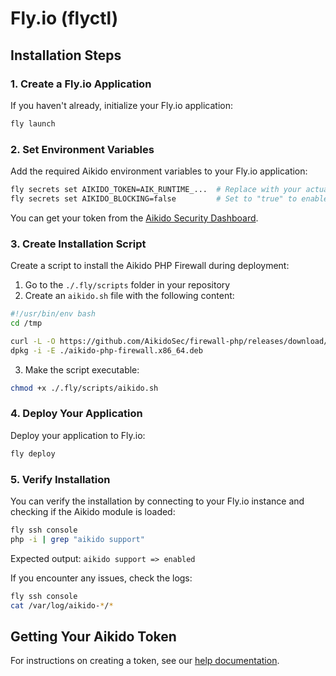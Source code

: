 # Fly.io (flyctl)

## Installation Steps

### 1. Create a Fly.io Application

If you haven't already, initialize your Fly.io application:

```bash
fly launch
```

### 2. Set Environment Variables

Add the required Aikido environment variables to your Fly.io application:

```bash
fly secrets set AIKIDO_TOKEN=AIK_RUNTIME_...  # Replace with your actual token
fly secrets set AIKIDO_BLOCKING=false         # Set to "true" to enable blocking mode
```

You can get your token from the [Aikido Security Dashboard](https://help.aikido.dev/doc/creating-an-aikido-zen-firewall-token/doc6vRJNzC4u).

### 3. Create Installation Script

Create a script to install the Aikido PHP Firewall during deployment:

1. Go to the `./.fly/scripts` folder in your repository
2. Create an `aikido.sh` file with the following content:

```bash
#!/usr/bin/env bash
cd /tmp

curl -L -O https://github.com/AikidoSec/firewall-php/releases/download/v1.0.121/aikido-php-firewall.x86_64.deb
dpkg -i -E ./aikido-php-firewall.x86_64.deb
```

3. Make the script executable:

```bash
chmod +x ./.fly/scripts/aikido.sh
```

### 4. Deploy Your Application

Deploy your application to Fly.io:

```bash
fly deploy
```

### 5. Verify Installation

You can verify the installation by connecting to your Fly.io instance and checking if the Aikido module is loaded:

```bash
fly ssh console
php -i | grep "aikido support"
```

Expected output: `aikido support => enabled`

If you encounter any issues, check the logs:

```bash
fly ssh console
cat /var/log/aikido-*/*
```

## Getting Your Aikido Token

For instructions on creating a token, see our [help documentation](https://help.aikido.dev/doc/creating-an-aikido-zen-firewall-token/doc6vRJNzC4u).
